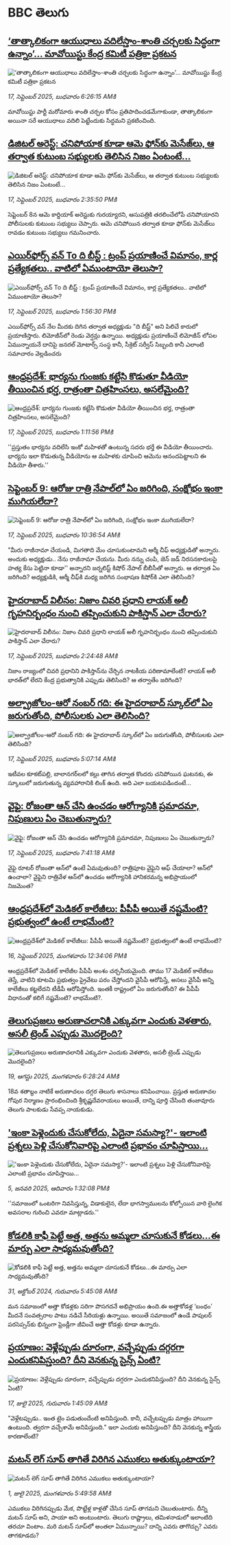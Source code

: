 # BBC తెలుగు## [‘తాత్కాలికంగా ఆయుధాలు వదిలేస్తాం-శాంతి చర్చలకు సిద్ధంగా ఉన్నాం’... మావోయిస్టు కేంద్ర కమిటీ పత్రికా ప్రకటన ](https://www.bbc.com/telugu/articles/c3e7n9eexvyo?at_medium=RSS&at_campaign=rss?at_campaign=githubrss)![‘తాత్కాలికంగా ఆయుధాలు వదిలేస్తాం-శాంతి చర్చలకు సిద్ధంగా ఉన్నాం’... మావోయిస్టు కేంద్ర కమిటీ పత్రికా ప్రకటన ](https://ichef.bbci.co.uk/ace/ws/240/cpsprodpb/2280/live/fdada8d0-9387-11f0-b391-6936825093bd.jpg)_17, సెప్టెంబర్ 2025, బుధవారం 6:26:15 AMకి_మావోయిస్టు పార్టీ మరోమారు శాంతి చర్చల కోసం ప్రతిపాదించడమేగాకుండా, తాత్కాలికంగా అయినా సరే ఆయుధాలు వదిలి పెట్టేందుకు సిద్ధమని ప్రకటించింది.## [డిజిటల్ అరెస్ట్: చనిపోయాక కూడా ఆమె ఫోన్‌కు మెసేజ్‌లు, ఆ తర్వాత కుటుంబ సభ్యులకు తెలిసిన నిజం ఏంటంటే...](https://www.bbc.com/telugu/articles/czx0w107rl7o?at_medium=RSS&at_campaign=rss?at_campaign=githubrss)![డిజిటల్ అరెస్ట్: చనిపోయాక కూడా ఆమె ఫోన్‌కు మెసేజ్‌లు, ఆ తర్వాత కుటుంబ సభ్యులకు తెలిసిన నిజం ఏంటంటే...](https://ichef.bbci.co.uk/ace/ws/240/cpsprodpb/f7b2/live/04cd8f70-93cb-11f0-9cf6-cbf3e73ce2b9.jpg)_17, సెప్టెంబర్ 2025, బుధవారం 2:35:50 PMకి_సెప్టెంబర్ 8న ఆమె కార్డియాక్ అరెస్టుకు గురయ్యారని, ఆసుపత్రికి తరలించేలోపే చనిపోయారని పోలీసులకు కుటుంబ సభ్యులు చెప్పారు. ఆమె చనిపోయిన తర్వాత కూడా ఫోన్‌కు మెసేజ్‌లు రావడం కుటుంబ సభ్యులు గమనించారు.## [ఎయిర్‌ఫోర్స్ వన్ To ది బీస్ట్ : ట్రంప్ ప్రయాణించే విమానం, కార్ల ప్రత్యేకతలు.. వాటిలో ఏముంటాయో తెలుసా?](https://www.bbc.com/telugu/articles/c36k56y8ne1o?at_medium=RSS&at_campaign=rss?at_campaign=githubrss)![ఎయిర్‌ఫోర్స్ వన్ To ది బీస్ట్ : ట్రంప్ ప్రయాణించే విమానం, కార్ల ప్రత్యేకతలు.. వాటిలో ఏముంటాయో తెలుసా?](https://ichef.bbci.co.uk/ace/standard/240/cpsprodpb/b653/live/19bcc3c0-93cf-11f0-b391-6936825093bd.jpg)_17, సెప్టెంబర్ 2025, బుధవారం 1:56:30 PMకి_ఎయిర్‌ఫోర్స్ వన్ నేల మీదకు దిగిన తర్వాత అధ్యక్షుడు "ది బీస్ట్" అని పిలిచే కారు‌లో ప్రయాణిస్తారు. లిమోజీన్‌లో రెండు వెర్షన్లు ఉన్నాయి. అధ్యక్షుడు ప్రయాణించే లిమోజీన్‌ లోపల ఏమున్నాయనే దానిపై జనరల్ మోటార్స్ సంస్థ కానీ, సీక్రెట్ సర్వీస్ సిబ్బంది కానీ ఎలాంటి సమాచారం వెల్లడించరు## [ఆంధ్రప్రదేశ్: భార్యను గుంజకు కట్టేసి కొడుతూ వీడియో తీయించిన భర్త, రాత్రంతా చిత్రహింసలు, అసలేమైంది?](https://www.bbc.com/telugu/articles/c62lgz076zjo?at_medium=RSS&at_campaign=rss?at_campaign=githubrss)![ఆంధ్రప్రదేశ్: భార్యను గుంజకు కట్టేసి కొడుతూ వీడియో తీయించిన భర్త, రాత్రంతా చిత్రహింసలు, అసలేమైంది?](https://ichef.bbci.co.uk/ace/ws/240/cpsprodpb/53e6/live/95e8e470-93bf-11f0-b391-6936825093bd.png)_17, సెప్టెంబర్ 2025, బుధవారం 1:11:56 PMకి_''ప్రస్తుతం భార్యను వదిలేసి ఇంకో మహిళతో ఉంటున్న సదరు భర్తే ఈ వీడియో తీయించారు. భార్యను ఇలా కొడుతున్న వీడియోను ఆ మహిళకు చూపించి ఆమెను ఆనందపెట్టాలని ఈ వీడియో తీశారు.''## [సెప్టెంబర్ 9: ఆరోజు రాత్రి నేపాల్‌లో ఏం జరిగింది, సంక్షోభం ఇంకా ముగియలేదా?](https://www.bbc.com/telugu/articles/cwywnvpny10o?at_medium=RSS&at_campaign=rss?at_campaign=githubrss)![సెప్టెంబర్ 9: ఆరోజు రాత్రి నేపాల్‌లో ఏం జరిగింది, సంక్షోభం ఇంకా ముగియలేదా?](https://ichef.bbci.co.uk/ace/ws/240/cpsprodpb/1319/live/97fd9170-93b0-11f0-bd0e-75d70011515a.jpg)_17, సెప్టెంబర్ 2025, బుధవారం 10:36:54 AMకి_"మీరు రాజీనామా చేయండి, మిగతాది మేం చూసుకుంటామని ఆర్మీ చీఫ్ అధ్యక్షుడితో అన్నారు. అందుకు అధ్యక్షుడు.. నేను రాజీనామా చేయను. మీరు నన్ను చంపి, జెన్ జడ్ నిరసనకారులపై హత్య కేసు పెట్టినా కూడా'' అన్నారని జర్నలిస్ట్ కిషోర్ నేపాల్ బీబీసీతో అన్నారు. ఆ తర్వాత ఏం జరిగింది? అధ్యక్షుడికి, ఆర్మీ చీఫ్‌కి మధ్య జరిగిన సంభాషణ కిషోర్‌కి ఎలా తెలిసింది?## [హైదరాబాద్ విలీనం: నిజాం చివరి ప్రధాని లాయక్ అలీ గృహనిర్బంధం నుంచి తప్పించుకుని పాకిస్తాన్ ఎలా చేరారు?](https://www.bbc.com/telugu/articles/cn5qy359eq1o?at_medium=RSS&at_campaign=rss?at_campaign=githubrss)![హైదరాబాద్ విలీనం: నిజాం చివరి ప్రధాని లాయక్ అలీ గృహనిర్బంధం నుంచి తప్పించుకుని పాకిస్తాన్ ఎలా చేరారు?](https://ichef.bbci.co.uk/ace/ws/240/cpsprodpb/bacc/live/fe010820-9307-11f0-a647-dff301f4a439.jpg)_17, సెప్టెంబర్ 2025, బుధవారం 2:24:48 AMకి_నిజాం రాజ్యంలో చివరి ప్రధానిని పాకిస్తాన్‌ను చేర్చిన నాటకీయ పరిణామాలేంటి?  లాయక్ అలీ భారత్‌లో లేరని కేంద్ర ప్రభుత్వానికి ఎప్పుడు తెలిసింది? ఆ తర్వాతేం జరిగింది?## [అల్ప్రాజోలం-ఆరో నంబర్ గది: ఈ హైదరాబాద్ స్కూల్‌లో ఏం జరుగుతోంది, పోలీసులకు ఎలా తెలిసింది?](https://www.bbc.com/telugu/articles/cz7r027qz3eo?at_medium=RSS&at_campaign=rss?at_campaign=githubrss)![అల్ప్రాజోలం-ఆరో నంబర్ గది: ఈ హైదరాబాద్ స్కూల్‌లో ఏం జరుగుతోంది, పోలీసులకు ఎలా తెలిసింది?](https://ichef.bbci.co.uk/ace/ws/240/cpsprodpb/2cea/live/0abd3fe0-9310-11f0-87f0-b54fda7d0376.jpg)_17, సెప్టెంబర్ 2025, బుధవారం 5:07:14 AMకి_ఇటీవల కూకట్‌పల్లి, బాలానగర్‌లలో కల్లు తాగిన తర్వాత కొందరు చనిపోయిన ఘటనకు, ఈ స్కూలులో జరుగుతున్న వ్యవహారానికి లింక్ ఉంది. అది ఎలా బయటపడిందంటే...## [వైఫై: రోజంతా ఆన్‌ చేసి ఉంచడం ఆరోగ్యానికి ప్రమాదమా, నిపుణులు ఏం చెబుతున్నారు?](https://www.bbc.com/telugu/articles/clylzjlzmxgo?at_medium=RSS&at_campaign=rss?at_campaign=githubrss)![వైఫై: రోజంతా ఆన్‌ చేసి ఉంచడం ఆరోగ్యానికి ప్రమాదమా, నిపుణులు ఏం చెబుతున్నారు?](https://ichef.bbci.co.uk/ace/ws/240/cpsprodpb/1517/live/6476e1b0-92f9-11f0-ba89-ad7477f3387f.jpg)_17, సెప్టెంబర్ 2025, బుధవారం 7:41:18 AMకి_వైఫై రూటర్ రోజంతా ఆన్‌లో ఉంటే ఏమవుతుంది? రాత్రిపూట వైఫైని ఆఫ్ చేయాలా? ఆన్‌లో ఉంచాలా? వైఫైని రాత్రివేళ ఆన్‌లో ఉంచడం ఆరోగ్యానికి హానికరమన్న అభిప్రాయంలో నిజమెంత?## [ఆంధ్రప్రదేశ్‌లో మెడికల్ కాలేజీలు: పీపీపీ అయితే నష్టమేంటి? ప్రభుత్వంలో ఉంటే లాభమేంటి?](https://www.bbc.com/telugu/articles/cr4qz6q3zwdo?at_medium=RSS&at_campaign=rss?at_campaign=githubrss)![ఆంధ్రప్రదేశ్‌లో మెడికల్ కాలేజీలు: పీపీపీ అయితే నష్టమేంటి? ప్రభుత్వంలో ఉంటే లాభమేంటి?](https://ichef.bbci.co.uk/ace/ws/240/cpsprodpb/6841/live/588e65f0-92f7-11f0-ba89-ad7477f3387f.jpg)_16, సెప్టెంబర్ 2025, మంగళవారం 12:34:06 PMకి_ఆంధ్రప్రదేశ్‌లో మెడికల్ కాలేజీల పీపీపీ అంశం చర్చనీయమైంది. తాము 17 మెడికల్ కాలేజీలు తెస్తే, వాటిని కూటమి ప్రభుత్వం ప్రైవేటు పరం చేస్తోందని వైసీపీ ఆరోపిస్తే, అసలు వైసీపీ అన్ని కాలేజీలు కట్టలేదని టీడీపీ ఆరోపిస్తోంది. ఇంతకీ రాష్ట్రంలో ఏం జరుగుతోంది? ఈ పీపీపీ విధానంతో కలిగే నష్టమేంటి? లాభమేంటి?.## [తెలుగుప్రజలు అరుణాచలానికి ఎక్కువగా ఎందుకు వెళతారు, అసలీ ట్రెండ్ ఎప్పుడు మొదలైంది? ](https://www.bbc.com/telugu/articles/c8jp32zrzxpo?at_medium=RSS&at_campaign=rss?at_campaign=githubrss)![తెలుగుప్రజలు అరుణాచలానికి ఎక్కువగా ఎందుకు వెళతారు, అసలీ ట్రెండ్ ఎప్పుడు మొదలైంది? ](https://ichef.bbci.co.uk/ace/ws/240/cpsprodpb/cf2d/live/01932bf0-7d85-11f0-98a0-956f61945264.jpg)_19, ఆగస్టు 2025, మంగళవారం 6:28:24 AMకి_18వ శతాబ్దం నాటికే అరుణాచలం దగ్గర తెలుగు శాసనాలు కనిపించాయి. ప్రస్తుత అరుణాచల గోపుర నిర్మాణం ప్రారంభించింది శ్రీకృష్ణదేవరాయలు అయితే, దాన్ని పూర్తి చేసింది తంజావూరు తెలుగు పాలకుడు సేవప్ప నాయకుడు.## ['ఇంకా పెళ్లెందుకు చేసుకోలేదు, ఏదైనా సమస్యా?'- ఇలాంటి ప్రశ్నలు పెళ్లి చేసుకోనివారిపై ఎలాంటి ప్రభావం చూపిస్తాయి... ](https://www.bbc.com/telugu/articles/cgq1w3lz7yyo?at_medium=RSS&at_campaign=rss?at_campaign=githubrss)!['ఇంకా పెళ్లెందుకు చేసుకోలేదు, ఏదైనా సమస్యా?'- ఇలాంటి ప్రశ్నలు పెళ్లి చేసుకోనివారిపై ఎలాంటి ప్రభావం చూపిస్తాయి... ](https://ichef.bbci.co.uk/ace/ws/240/cpsprodpb/f6de/live/72c94a60-cb3e-11ef-87df-d575b9a434a4.jpg)_5, జనవరి 2025, ఆదివారం 1:32:08 PMకి_''సమాజంలో ఒంటరిగా నివసిస్తున్న, విడాకులైన, లేదా భాగస్వాములను కోల్పోయిన వారి లైంగిక అవసరాల గురించి ఎవరూ మాట్లాడరు.''## [కోడలికి కాఫీ పెట్టే అత్త, అత్తను అమ్మలా చూసుకునే కోడలు...ఈ మార్పు ఎలా సాధ్యమవుతోంది?](https://www.bbc.com/telugu/articles/c1l41zl8el2o?at_medium=RSS&at_campaign=rss?at_campaign=githubrss)![కోడలికి కాఫీ పెట్టే అత్త, అత్తను అమ్మలా చూసుకునే కోడలు...ఈ మార్పు ఎలా సాధ్యమవుతోంది?](https://ichef.bbci.co.uk/ace/ws/240/cpsprodpb/2b61/live/9176a6d0-8b0e-11ef-a81b-b1eda9741da3.jpg)_31, అక్టోబర్ 2024, గురువారం 5:45:08 AMకి_మన సమాజంలో అత్తా కోడళ్లకు సరిగా పొసగదనే అభిప్రాయం ఉంది.ఈ అత్తాకోడళ్ల ‘బంధం’ మీదనే సంవత్సరాల పాటు నడిచే సీరియళ్లు ఉన్నాయి. అయితే సమాజంలో ఉండే పాపులర్ పరసెప్సన్‌కు భిన్నంగా ఫ్రెండ్లీగా జీవించే అత్తా కోడళ్లు కూడా ఉన్నారు.## [ప్రయాణం: వెళ్లేప్పుడు దూరంగా, వచ్చేప్పుడు దగ్గరగా ఎందుకనిపిస్తుంది? దీని వెనకున్న సైన్స్ ఏంటి?](https://www.bbc.com/telugu/articles/c0l4y727n1jo?at_medium=RSS&at_campaign=rss?at_campaign=githubrss)![ప్రయాణం: వెళ్లేప్పుడు దూరంగా, వచ్చేప్పుడు దగ్గరగా ఎందుకనిపిస్తుంది? దీని వెనకున్న సైన్స్ ఏంటి?](https://ichef.bbci.co.uk/ace/ws/240/cpsprodpb/054c/live/6957c010-62b0-11f0-8e78-11023c48a856.png)_17, జులై 2025, గురువారం 1:45:09 AMకి_"వెళ్లేటప్పుడు.. ఇంత టైం పడుతుందేంటి అనిపిస్తుంది. కానీ, వచ్చేటప్పుడు మాత్రం హాయిగా ఉంటుంది. త్వరగా వచ్చేశామే అనిపిస్తుంది." ఇలా ఎందుకు అనిపిస్తుంది? దీని వెనకున్న శాస్త్రీయ కారణాలేంటి?## [మటన్ లెగ్ సూప్ తాగితే విరిగిన ఎముకలు అతుక్కుంటాయా?](https://www.bbc.com/telugu/articles/c0l4g92j8kzo?at_medium=RSS&at_campaign=rss?at_campaign=githubrss)![మటన్ లెగ్ సూప్ తాగితే విరిగిన ఎముకలు అతుక్కుంటాయా?](https://ichef.bbci.co.uk/ace/ws/240/cpsprodpb/b31e/live/cce532c0-6d41-11f0-9462-bb509dc78127.jpg)_1, జులై 2025, మంగళవారం 5:49:58 AMకి_ఎముకలు విరిగినప్పుడు మేక, పొట్టేళ్ల కాళ్లతో చేసిన సూప్ తాగమని చెబుతుంటారు. దీన్ని మటన్ సూప్ అని, పాయా అని అంటుంటారు. తెలుగు రాష్ట్రాలు, తమిళనాడులో ఇలాంటిది తరచూ వింటాం. మరి మటన్ సూప్‌లో అంతలా ఏమున్నాయి? దాన్ని ఎవరు తాగొచ్చు? ఎవరు తాగకూడదు?